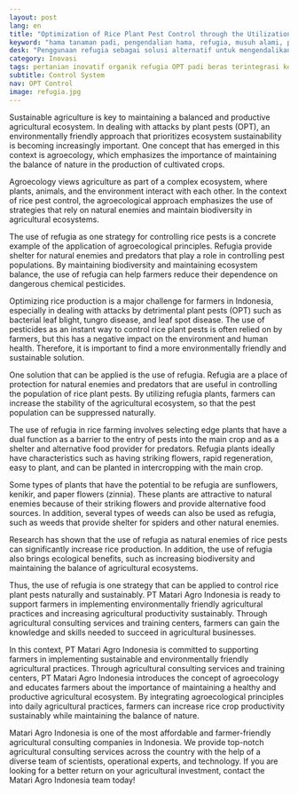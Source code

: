 ```yaml
---
layout: post
lang: en
title: "Optimization of Rice Plant Pest Control through the Utilization of Refugia"
keyword: "hama tanaman padi, pengendalian hama, refugia, musuh alami, petani padi, PT Matari Agro Indonesia"
desk: "Penggunaan refugia sebagai solusi alternatif untuk mengendalikan hama tanaman padi secara alami, dengan menekankan pentingnya konservasi musuh alami dalam ekosistem pertanian"
category: Inovasi
tags: pertanian inovatif organik refugia OPT padi beras terintegrasi konsultan ketahanan pangan
subtitle: Control System
nav: OPT Control
image: refugia.jpg
---
```


Sustainable agriculture is key to maintaining a balanced and productive agricultural ecosystem. In dealing with attacks by plant pests (OPT), an environmentally friendly approach that prioritizes ecosystem sustainability is becoming increasingly important. One concept that has emerged in this context is agroecology, which emphasizes the importance of maintaining the balance of nature in the production of cultivated crops.

Agroecology views agriculture as part of a complex ecosystem, where plants, animals, and the environment interact with each other. In the context of rice pest control, the agroecological approach emphasizes the use of strategies that rely on natural enemies and maintain biodiversity in agricultural ecosystems.

The use of refugia as one strategy for controlling rice pests is a concrete example of the application of agroecological principles. Refugia provide shelter for natural enemies and predators that play a role in controlling pest populations. By maintaining biodiversity and maintaining ecosystem balance, the use of refugia can help farmers reduce their dependence on dangerous chemical pesticides.

Optimizing rice production is a major challenge for farmers in Indonesia, especially in dealing with attacks by detrimental plant pests (OPT) such as bacterial leaf blight, tungro disease, and leaf spot disease. The use of pesticides as an instant way to control rice plant pests is often relied on by farmers, but this has a negative impact on the environment and human health. Therefore, it is important to find a more environmentally friendly and sustainable solution.

One solution that can be applied is the use of refugia. Refugia are a place of protection for natural enemies and predators that are useful in controlling the population of rice plant pests. By utilizing refugia plants, farmers can increase the stability of the agricultural ecosystem, so that the pest population can be suppressed naturally.

The use of refugia in rice farming involves selecting edge plants that have a dual function as a barrier to the entry of pests into the main crop and as a shelter and alternative food provider for predators. Refugia plants ideally have characteristics such as having striking flowers, rapid regeneration, easy to plant, and can be planted in intercropping with the main crop.

Some types of plants that have the potential to be refugia are sunflowers, kenikir, and paper flowers (zinnia). These plants are attractive to natural enemies because of their striking flowers and provide alternative food sources. In addition, several types of weeds can also be used as refugia, such as weeds that provide shelter for spiders and other natural enemies.

Research has shown that the use of refugia as natural enemies of rice pests can significantly increase rice production. In addition, the use of refugia also brings ecological benefits, such as increasing biodiversity and maintaining the balance of agricultural ecosystems.

Thus, the use of refugia is one strategy that can be applied to control rice plant pests naturally and sustainably. PT Matari Agro Indonesia is ready to support farmers in implementing environmentally friendly agricultural practices and increasing agricultural productivity sustainably. Through agricultural consulting services and training centers, farmers can gain the knowledge and skills needed to succeed in agricultural businesses.

In this context, PT Matari Agro Indonesia is committed to supporting farmers in implementing sustainable and environmentally friendly agricultural practices. Through agricultural consulting services and training centers, PT Matari Agro Indonesia introduces the concept of agroecology and educates farmers about the importance of maintaining a healthy and productive agricultural ecosystem. By integrating agroecological principles into daily agricultural practices, farmers can increase rice crop productivity sustainably while maintaining the balance of nature.

Matari Agro Indonesia is one of the most affordable and farmer-friendly agricultural consulting companies in Indonesia. We provide top-notch agricultural consulting services across the country with the help of a diverse team of scientists, operational experts, and technology. If you are looking for a better return on your agricultural investment, contact the Matari Agro Indonesia team today!

